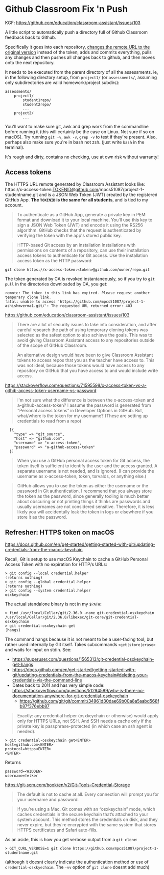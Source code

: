 # Github Classroom Fix 'n Push

KGF: https://github.com/education/classroom-assistant/issues/103

A little script to automatically push a directory full of Github Classroom feedback back to Github.

Specifically it goes into each repository, [changes the remote URL to the original version](https://github.com/education/classroom-assistant/issues/103#issuecomment-570954993) instead of the token, adds and commits everything, pulls any changes and then pushes all changes back to github, and then moves onto the next repository.

It needs to be executed from the parent directory of all the assessments. ie, in the following directory setup, from `project1/` (or `assessments/`, assuming only subdirectories are valid homework/project subdirs):

```
assessments/
    project1/
        student1repo/
        student2repo/
        ...
	project2/
		...
```
You'll want to make sure git, awk and grep work from the commandline before running it (this will certainly be the case on Linux. Not sure if so on macOS). Try running `git -v`, `awk -v`, `grep -v` to test if they're present. Also, perhaps also make sure you're in bash not zsh. (just write `bash` in the terminal).

It's rough and dirty, contains no checking, use at own risk without warranty!


## Access tokens

The HTTPS URL remote generated by Classroom Assistant looks like: 
https://x-access-token:TOKENID@github.com/mpcs51087/project-1-studentname.git
and is a JSON Web Token (JWT) created by the registered GitHub App. **The `TOKENID` is the same for all students**, and is tied to my account.

> To authenticate as a GitHub App, generate a private key in PEM format and download it to your local machine. You'll use this key to sign a JSON Web Token (JWT) and encode it using the RS256 algorithm. GitHub checks that the request is authenticated by verifying the token with the app's stored public key.

> HTTP-based Git access by an installation
> Installations with permissions on contents of a repository, can use their installation access tokens to authenticate for Git access. Use the installation access token as the HTTP password:

```
git clone https://x-access-token:<token>@github.com/owner/repo.git
```

The token generated by CA is revoked instantaneously, so if you try to `git pull` in the directories downloaded by CA, you get:
```
remote: The token in this link has expired. Please request another temporary clone link.
fatal: unable to access 'https://github.com/mpcs51087/project-1-ashishmverma1.git/': The requested URL returned error: 403
```

https://github.com/education/classroom-assistant/issues/103
> There are a lot of security issues to take into consideration, and after careful research the path of using temporary cloning tokens was selected as the safest option to also achieve the goals. This was to avoid giving Classroom Assistant access to any repositories outside of the scope of GitHub Classroom.

> An alternative design would have been to give Classroom Assistant tokens to access repos that you as the teacher have access to. This was not ideal, because those tokens would have access to any repository on GitHub that you have access to and would include write access.


https://stackoverflow.com/questions/71595598/x-access-token-vs-a-githib-access-token-username-vs-password

> I'm not sure what the difference is between the x-access-token and a-github-access-token?
> I assume the password is generated from "Personal access tokens" in Developer Options in GitHub. But, what/where is the token for my username? (These are setting up credentials to read from a repo)
```
  [{
    "type" => "git_source",
    "host" => "github.com",
    "username" => "x-access-token",
    "password" => "a-github-access-token"
  }]
```

> When you use a GitHub personal access token for Git access, the token itself is sufficient to identify the user and the access granted. A separate username is not needed, and is ignored. (I can provide the username as x-access-token, token, torvalds, or anything else.)

> GitHub allows you to use the token as either the username or the password in Git authentication. I recommend that you always store the token as the password, since generally tooling is much better about obscuring or not printing things it thinks are passwords and usually usernames are not considered sensitive. Therefore, it is less likely you will accidentally leak the token in logs or elsewhere if you store it as the password.


## Refresher: HTTPS token on macOS

https://docs.github.com/en/get-started/getting-started-with-git/updating-credentials-from-the-macos-keychain

Recall, Git is setup to use macOS Keychain to cache a GitHub Personal Access Token with no expiration for HTTP/s URLs: 
```
> git config --local credential.helper 
(returns nothing)
> git config --global credential.helper 
(returns nothing)
> git config --system credential.helper 
osxkeychain
```

The actual standalone binary is not in my `$PATH`:
```
> find /usr/local/Cellar/git/2.36.0 -name git-credential-osxkeychain
/usr/local/Cellar/git/2.36.0/libexec/git-core/git-credential-osxkeychain
> git credential-osxkeychain get
(hangs)
```
The command hangs because it is not meant to be a user-facing tool, but rather used internally by Git itself. Takes subcommands `<get|store|erase>` and waits for input on stdin. See:
- https://superuser.com/questions/1565313/git-credential-osxkeychain-get-hangs
- https://docs.github.com/en/get-started/getting-started-with-git/updating-credentials-from-the-macos-keychain#deleting-your-credentials-via-the-command-line
- Dates back to 2011 and has very simple code: https://stackoverflow.com/questions/51294589/why-is-there-no-documentation-anywhere-for-git-credential-osxkeychain
  - https://github.com/git/git/commit/34961d30dae69b00a8a5aabd568fb87f376ebb87
  
> Exactly: any credential helper (osxkeychain or otherwise) would apply only for HTTPS URLs, not SSH. And SSH needs a cache only if the private key is passphrase-protected (in which case an ssh agent is needed).


```
> git credential-osxkeychain get<ENTER>
host=github.com<ENTER>
protocol=https<ENTER>
<ENTER>
```
Returns
```
password=<HIDDEN>
username=felker
```


https://git-scm.com/book/en/v2/Git-Tools-Credential-Storage
> The default is not to cache at all. Every connection will prompt you for your username and password.

> If you’re using a Mac, Git comes with an “osxkeychain” mode, which caches credentials in the secure keychain that’s attached to your system account. This method stores the credentials on disk, and they never expire, but they’re encrypted with the same system that stores HTTPS certificates and Safari auto-fills.

As an aside, this is how you get verbose output from a `git clone`:
```
> GIT_CURL_VERBOSE=1 git clone https://github.com/mpcs51087/project-1-studentname.git
```
(although it doesnt clearly indicate the authentication method or use of `credential-osxkyechain`. The `-vv` option of `git clone` doesnt add much)
